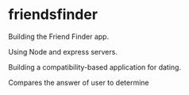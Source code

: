 # friendsfinder

Building the Friend Finder app.

Using Node and express servers.

Building a compatibility-based application for dating.

Compares the answer of user to determine

